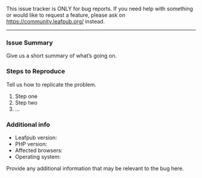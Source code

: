 This issue tracker is ONLY for bug reports. If you need help with something or would like to request a feature, please ask on https://community.leafpub.org/ instead.

---

### Issue Summary

Give us a short summary of what’s going on.

### Steps to Reproduce

Tell us how to replicate the problem.

1. Step one
2. Step two
3. ...

### Additional info

- Leafpub version:
- PHP version:
- Affected browsers:
- Operating system:

Provide any additional information that may be relevant to the bug here.